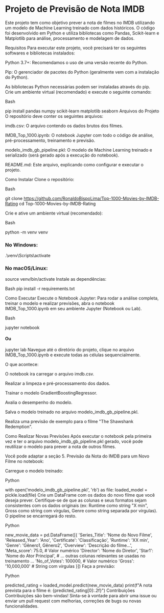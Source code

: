 # Projeto de Previsão de Nota IMDB

Este projeto tem como objetivo prever a nota de filmes no IMDB utilizando um modelo de Machine Learning treinado com dados históricos. O código foi desenvolvido em Python e utiliza bibliotecas como Pandas, Scikit-learn e Matplotlib para análise, processamento e modelagem de dados.

Requisitos
Para executar este projeto, você precisará ter os seguintes softwares e bibliotecas instalados:

Python 3.7+: Recomendamos o uso de uma versão recente do Python.

Pip: O gerenciador de pacotes do Python (geralmente vem com a instalação do Python).

As bibliotecas Python necessárias podem ser instaladas através do pip. Crie um ambiente virtual (recomendado) e execute o seguinte comando:

Bash

pip install pandas numpy scikit-learn matplotlib seaborn
Arquivos do Projeto
O repositório deve conter os seguintes arquivos:

imdb.csv: O arquivo contendo os dados brutos dos filmes.

IMDB_Top_1000.ipynb: O notebook Jupyter com todo o código de análise, pré-processamento, treinamento e previsão.

modelo_imdb_gb_pipeline.pkl: O modelo de Machine Learning treinado e serializado (será gerado após a execução do notebook).

README.md: Este arquivo, explicando como configurar e executar o projeto.

Como Instalar
Clone o repositório:

Bash

git clone https://github.com/RonaldoBispoLima/Top-1000-Movies-by-IMDB-Rating
cd Top-1000-Movies-by-IMDB-Rating

Crie e ative um ambiente virtual (recomendado):

Bash

python -m venv venv
### No Windows:
.\venv\Scripts\activate

### No macOS/Linux:
source venv/bin/activate
Instale as dependências:

Bash
pip install -r requirements.txt

Como Executar
Execute o Notebook Jupyter:
Para rodar a análise completa, treinar o modelo e realizar previsões, abra o notebook IMDB_Top_1000.ipynb em seu ambiente Jupyter (Notebook ou Lab).

Bash

jupyter notebook
#### Ou
jupyter lab
Navegue até o diretório do projeto, clique no arquivo IMDB_Top_1000.ipynb e execute todas as células sequencialmente.

O que acontece:

O notebook ira carregar o arquivo imdb.csv.

Realizar a limpeza e pré-processamento dos dados.

Trainar o modelo GradientBoostingRegressor.

Avalia o desempenho do modelo.

Salva o modelo treinado no arquivo modelo_imdb_gb_pipeline.pkl.

Realiza uma previsão de exemplo para o filme "The Shawshank Redemption".

Como Realizar Novas Previsões
Após executar o notebook pela primeira vez e ter o arquivo modelo_imdb_gb_pipeline.pkl gerado, você pode reutilizar o modelo para prever a nota de outros filmes.

Você pode adaptar a seção 5. Previsão da Nota do IMDB para um Novo Filme no notebook:

Carregue o modelo treinado:

Python

with open('modelo_imdb_gb_pipeline.pkl', 'rb') as file:
    loaded_model = pickle.load(file)
Crie um DataFrame com os dados do novo filme que você deseja prever. Certifique-se de que as colunas e seus formatos sejam consistentes com os dados originais (ex: Runtime como string "X min", Gross como string com vírgulas, Genre como string separada por vírgulas). O pipeline se encarregará do resto.

Python

new_movie_data = pd.DataFrame([{
    'Series_Title': 'Nome do Novo Filme',
    'Released_Year': 'Ano',
    'Certificate': 'Classificação',
    'Runtime': 'XX min',
    'Genre': 'Gênero1, Gênero2',
    'Overview': 'Descrição do filme...',
    'Meta_score': 75.0, # Valor numérico
    'Director': 'Nome do Diretor',
    'Star1': 'Nome do Ator Principal',
    # ... outras colunas relevantes se usadas no treinamento ...
    'No_of_Votes': 100000, # Valor numérico
    'Gross': '10,000,000' # String com vírgulas
}])
Faça a previsão:

Python

predicted_rating = loaded_model.predict(new_movie_data)
print(f"A nota prevista para o filme é: {predicted_rating[0]:.2f}")
Contribuições
Contribuições são bem-vindas! Sinta-se à vontade para abrir uma issue ou enviar um pull request com melhorias, correções de bugs ou novas funcionalidades.
